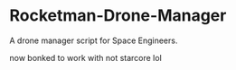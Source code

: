 # Rocketman-Drone-Manager

A drone manager script for Space Engineers.

now bonked to work with not starcore lol
